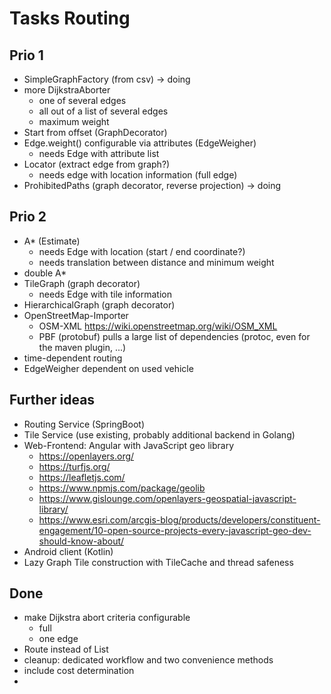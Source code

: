 # Tasks Routing

## Prio 1
* SimpleGraphFactory (from csv) -> doing
* more DijkstraAborter
  * one of several edges
  * all out of a list of several edges
  * maximum weight
* Start from offset (GraphDecorator)
* Edge.weight() configurable via attributes (EdgeWeigher)
  * needs Edge with attribute list
* Locator (extract edge from graph?)
  * needs edge with location information (full edge)
* ProhibitedPaths (graph decorator, reverse projection) -> doing

## Prio 2

* A* (Estimate)
  * needs Edge with location (start / end coordinate?)
  * needs translation between distance and minimum weight
* double A*
* TileGraph (graph decorator)
  * needs Edge with tile information
* HierarchicalGraph (graph decorator)
* OpenStreetMap-Importer
  * OSM-XML https://wiki.openstreetmap.org/wiki/OSM_XML
  * PBF (protobuf) pulls a large list of dependencies (protoc, even for the maven plugin, ...)
* time-dependent routing
* EdgeWeigher dependent on used vehicle

## Further ideas

* Routing Service (SpringBoot)
* Tile Service (use existing, probably additional backend in Golang)
* Web-Frontend: Angular with JavaScript geo library
  * https://openlayers.org/
  * https://turfjs.org/
  * https://leafletjs.com/
  * https://www.npmjs.com/package/geolib
  * https://www.gislounge.com/openlayers-geospatial-javascript-library/
  * https://www.esri.com/arcgis-blog/products/developers/constituent-engagement/10-open-source-projects-every-javascript-geo-dev-should-know-about/
* Android client (Kotlin)
* Lazy Graph Tile construction with TileCache and thread safeness

## Done

* make Dijkstra abort criteria configurable
  * full
  * one edge
* Route instead of List<Edge>
* cleanup: dedicated workflow and two convenience methods
* include cost determination
* 